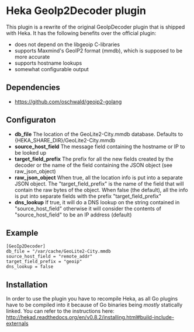 # Heka GeoIp2Decoder plugin

This plugin is a rewrite of the original GeoIpDecoder plugin that is shipped with Heka.
It has the following benefits over the official plugin:
* does not depend on the libgeoip C-libraries
* supports Maxmind's GeoIP2 format (mmdb), which is supposed to be more accurate
* supports hostname lookups
* somewhat configurable output

## Dependencies
* https://github.com/oschwald/geoip2-golang

## Configuraton
* **db_file**
The location of the GeoLite2-City.mmdb database. Defaults to {HEKA_SHARE_DIR}/GeoLite2-City.mmdb
* **source_host_field**
The message field containing the hostname or IP to be looked up
* **target_field_prefix**
The prefix for all the new fields created by the decoder or the name
of the field containing the JSON object (see raw_json_object)
* **raw_json_object**
When true, all the location info is put into a separate JSON object. The "target_field_prefix" is the name of the field that will contain the raw bytes of the object. When false (the default), all the info is put into separate
fields with the prefix "target_field_prefix"
* **dns_lookup**
If true, it will do a DNS lookup on the string contained in "source_host_field" otherwise it will consider the contents of "source_host_field" to be an IP address (default)

## Example
```
[GeoIp2Decoder]
db_file = "/var/cache/GeoLite2-City.mmdb
source_host_field = "remote_addr"
target_field_prefix = "geoip"
dns_lookup = false
```

## Installation
In order to use the plugin you have to recompile Heka, as all Go plugins have to be compiled into it because of Go binaries being *mostly* statically linked. You can refer to the instructions here: http://hekad.readthedocs.org/en/v0.8.2/installing.html#build-include-externals




